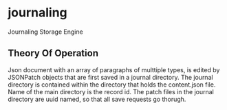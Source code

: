 # journaling
Journaling Storage Engine

## Theory Of Operation

Json document with an array of paragraphs of multtiple types, is edited by JSONPatch objects that are first saved in a journal directory. The journal directory is contained within the directory that holds the content.json file. Name of the main directory is the record id. The patch files in the journal directory are uuid named, so that all save requests go thorugh.
